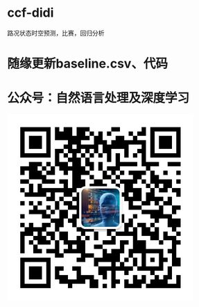 # ccf-didi
路况状态时空预测，比赛，回归分析

# 随缘更新baseline.csv、代码
# 公众号：自然语言处理及深度学习
![](https://github.com/yjh1227/ccf-didi/blob/main/v.jpg)
